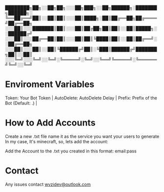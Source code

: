 ████████╗██╗░░██╗██╗░░░██╗███╗░░██╗██████╗░███████╗██████╗░
╚══██╔══╝██║░░██║██║░░░██║████╗░██║██╔══██╗██╔════╝██╔══██╗
░░░██║░░░███████║██║░░░██║██╔██╗██║██║░░██║█████╗░░██████╔╝
░░░██║░░░██╔══██║██║░░░██║██║╚████║██║░░██║██╔══╝░░██╔══██╗
░░░██║░░░██║░░██║╚██████╔╝██║░╚███║██████╔╝███████╗██║░░██║
░░░╚═╝░░░╚═╝░░╚═╝░╚═════╝░╚═╝░░╚══╝╚═════╝░╚══════╝╚═╝░░╚═╝

# Enviroment Variables
Token: Your Bot Token |
AutoDelete: AutoDelete Delay |
Prefix: Prefix of the Bot (Default: .) |

# How to Add Accounts
Create a new .txt file name it as the service you want your users to generate
In my case, It's minecraft, so, lets add the account:

Add the Account to the .txt you created in this format:
email:pass

# Contact
Any issues contact wvzidev@outlook.com



